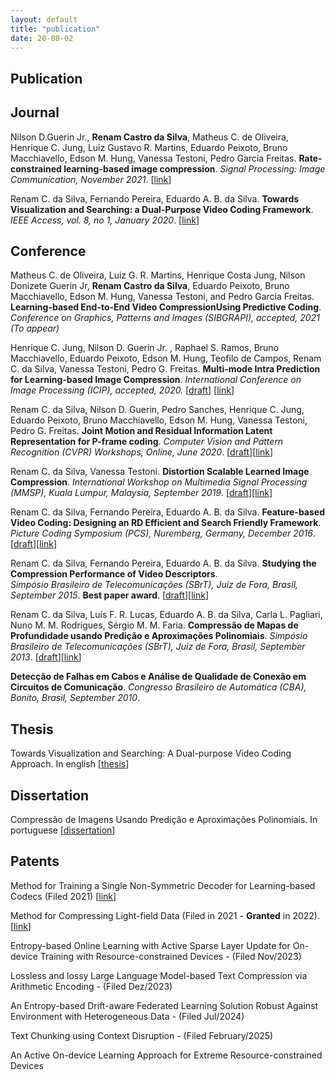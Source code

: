```yaml
---
layout: default
title: "publication"
date: 20-08-02
---
```


## Publication

## Journal

Nilson D.Guerin Jr., **Renam Castro da Silva**, Matheus C. de Oliveira, Henrique C. Jung, Luiz Gustavo R. Martins, Eduardo Peixoto, Bruno Macchiavello, Edson M. Hung, Vanessa Testoni, Pedro Garcia Freitas. **Rate-constrained learning-based image compression**. *Signal Processing: Image Communication, November 2021*. [[link](https://www.sciencedirect.com/science/article/abs/pii/S0923596521002691)]


Renam C. da Silva, Fernando Pereira, Eduardo A. B. da Silva. **Towards Visualization and Searching: a Dual-Purpose Video Coding Framework**. *IEEE Access, vol. 8, no 1, January 2020*. [[link](https://ieeexplore.ieee.org/document/8960377)]

## Conference

Matheus C. de Oliveira, Luiz G. R. Martins, Henrique Costa Jung, Nilson Donizete Guerin Jr, **Renam Castro da Silva**, Eduardo Peixoto, Bruno Macchiavello, Edson M. Hung, Vanessa Testoni, and Pedro Garcia Freitas. **Learning-based End-to-End Video CompressionUsing Predictive Coding**. *Conference on Graphics, Patterns and Images (SIBGRAPI), accepted, 2021 (To appear)* 

Henrique C. Jung, Nilson D. Guerin Jr. , Raphael S. Ramos, Bruno Macchiavello, Eduardo Peixoto, Edson M. Hung, Teofilo de Campos, Renam C. da Silva, Vanessa Testoni, Pedro G. Freitas. **Multi-mode Intra Prediction for Learning-based Image Compression**. *International Conference on Image Processing (ICIP), accepted, 2020.* [[draft](../publication/2020/icip_2020.pdf)] [[link](https://ieeexplore.ieee.org/document/9191108)]

Renam C. da Silva, Nilson D. Guerin, Pedro Sanches, Henrique C. Jung, Eduardo Peixoto, Bruno Macchiavello, Edson M. Hung, Vanessa Testoni, Pedro G. Freitas. **Joint Motion and Residual Information Latent Representation for P-frame coding**. *Computer Vision and Pattern Recognition (CVPR) Workshops, Online, June 2020*. [[draft](../publication/2020/cvprw_2020.pdf)][[link](https://ieeexplore.ieee.org/document/9151027)]

Renam C. da Silva, Vanessa Testoni. **Distortion Scalable Learned Image Compression**. *International Workshop on Multimedia Signal Processing (MMSP), Kuala Lumpur, Malaysia, September 2019*. [[draft](../publication/2019/mmsp_2019.pdf)][[link](https://ieeexplore.ieee.org/document/8901769)]

Renam C. da Silva, Fernando Pereira, Eduardo A. B. da Silva. **Feature-based Video Coding: Designing an RD Efficient and Search Friendly Framework**. *Picture Coding Symposium (PCS), Nuremberg, Germany, December 2016*. [[draft](../publication/2016/pcs2016.pdf)][[link](https://ieeexplore.ieee.org/abstract/document/7906353)]

Renam C. da Silva, Fernando Pereira, Eduardo A. B. da Silva. **Studying the Compression Performance of Video Descriptors**.   
*Simpósio Brasileiro de Telecomunicações (SBrT), Juiz de Fora, Brasil, September 2015*. **Best paper award**. [[draft](../publication/2015/srbr_2015.pdf)][[link](https://biblioteca.sbrt.org.br/articles/383)]


Renam C. da Silva, Luı́s F. R. Lucas, Eduardo A. B. da Silva, Carla L. Pagliari, Nuno M. M. Rodrigues, Sérgio M. M. Faria. **Compressão de Mapas de Profundidade usando Predição e Aproximações Polinomiais**. *Simpósio Brasileiro de Telecomunicações (SBrT), Juiz de Fora, Brasil, September 2013*. [[draft](../publication/2013/sbrt_2013.pdf)][[link](https://biblioteca.sbrt.org.br/articles/963)]


**Detecção de Falhas em Cabos e Análise de Qualidade de Conexão em Circuitos de Comunicação**. *Congresso Brasileiro de Automática (CBA), Bonito, Brasil, September 2010*.

## Thesis

Towards Visualization and Searching: A Dual-purpose Video Coding Approach. In english [[thesis](./thesis/thesis.pdf)]

## Dissertation

Compressão de Imagens Usando Predição e Aproximações Polinomiais. In portuguese [[dissertation](./dissertation/dissertacao.pdf)]


## Patents

Method for Training a Single Non-Symmetric Decoder for Learning-based Codecs (Filed 2021)  [[link](https://patentimages.storage.googleapis.com/b5/ae/91/6a9b3eb2dd23a4/US20220245449A1.pdf)]


Method for Compressing Light-field Data (Filed in 2021 - **Granted** in 2022). [[link](https://patentimages.storage.googleapis.com/8f/2e/a1/c55aebb2001d78/US11259005.pdf)]


Entropy-based Online Learning with Active Sparse Layer Update for On-device Training with Resource-constrained Devices - (Filed Nov/2023)


Lossless and lossy Large Language Model-based Text Compression via Arithmetic Encoding - (Filed Dez/2023)


An Entropy-based Drift-aware Federated Learning Solution Robust Against Environment with Heterogeneous Data - (Filed Jul/2024)


Text Chunking using Context Disruption - (Filed February/2025)


An Active On-device Learning Approach for Extreme Resource-constrained Devices 